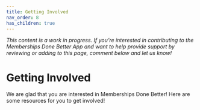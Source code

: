 ```yaml
---
title: Getting Involved
nav_order: 8
has_children: true
---
```


*This content is a work in progress. If you’re interested in contributing to the Memberships Done Better App and want to help provide support by reviewing or adding to this page, comment below and let us know!*

# Getting Involved

We are glad that you are interested in Memberships Done Better! Here are some resources for you to get involved!
